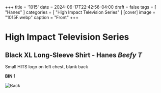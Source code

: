 +++
title = '1015'
date = 2024-06-17T22:42:56-04:00
draft = false
tags = [ "Hanes" ]
categories = [ "High Impact Television Series" ]
[cover]
image = "1015F.webp"
caption = "Front"
+++
# High Impact Television Series
## Black XL Long-Sleeve Shirt - Hanes *Beefy T*
Small HITS logo on left chest, blank back

**BIN 1**

![Back](/1015B.webp)
